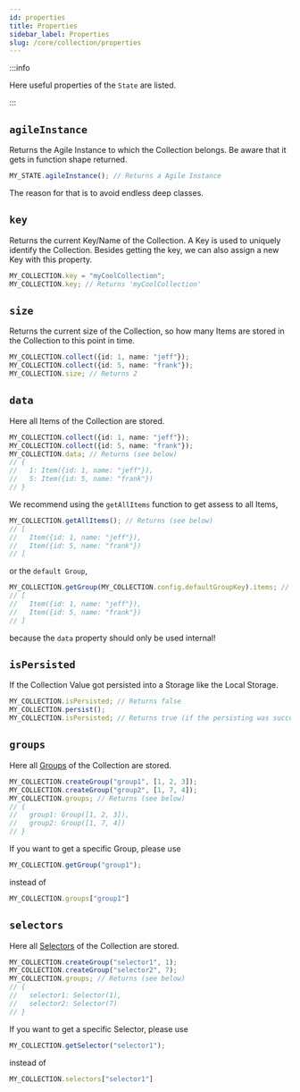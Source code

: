 ```yaml
---
id: properties
title: Properties
sidebar_label: Properties
slug: /core/collection/properties
---
```


:::info

Here useful properties of the `State` are listed.

:::

## `agileInstance`
Returns the Agile Instance to which the Collection belongs.
Be aware that it gets in function shape returned.
```ts
MY_STATE.agileInstance(); // Returns a Agile Instance
```
The reason for that is to avoid endless deep classes.

## `key`
Returns the current Key/Name of the Collection.
A Key is used to uniquely identify the Collection. 
Besides getting the key, we can also assign a new Key with this property.
```ts
MY_COLLECTION.key = "myCoolCollection";
MY_COLLECTION.key; // Returns 'myCoolCollection'
```

## `size`
Returns the current size of the Collection, 
so how many Items are stored in the Collection 
to this point in time.
```ts {3}
MY_COLLECTION.collect({id: 1, name: "jeff"});
MY_COLLECTION.collect({id: 5, name: "frank"});
MY_COLLECTION.size; // Returns 2
```

## `data`
Here all Items of the Collection are stored.
```ts {3}
MY_COLLECTION.collect({id: 1, name: "jeff"});
MY_COLLECTION.collect({id: 5, name: "frank"});
MY_COLLECTION.data; // Returns (see below)
// {
//   1: Item({id: 1, name: "jeff"}),
//   5: Item({id: 5, name: "frank"})
// }
```
We recommend using the `getAllItems` function to get assess to all Items,
```ts {1}
MY_COLLECTION.getAllItems(); // Returns (see below)
// [
//   Item({id: 1, name: "jeff"}),
//   Item({id: 5, name: "frank"})
// ]
```
or the `default Group`,
```ts {1}
MY_COLLECTION.getGroup(MY_COLLECTION.config.defaultGroupKey).items; // Returns (see below)
// [
//   Item({id: 1, name: "jeff"}),
//   Item({id: 5, name: "frank"})
// ]
```
because the `data` property should only be used internal!

## `isPersisted`
If the Collection Value got persisted into a Storage like the Local Storage.
```ts {1,3}
MY_COLLECTION.isPersisted; // Returns false
MY_COLLECTION.persist();
MY_COLLECTION.isPersisted; // Returns true (if the persisting was successfull)
```

## `groups`
Here all [Groups](./group/Introduction.md) of the Collection are stored.
```ts {3}
MY_COLLECTION.createGroup("group1", [1, 2, 3]);
MY_COLLECTION.createGroup("group2", [1, 7, 4]);
MY_COLLECTION.groups; // Returns (see below)
// {
//   group1: Group([1, 2, 3]),
//   group2: Group([1, 7, 4])
// }
```
If you want to get a specific Group, please use
```ts
MY_COLLECTION.getGroup("group1");
```
instead of 
```ts
MY_COLLECTION.groups["group1"]
```

## `selectors`
Here all [Selectors](./selector/Introduction.md) of the Collection are stored.
```ts {3}
MY_COLLECTION.createGroup("selector1", 1);
MY_COLLECTION.createGroup("selector2", 7);
MY_COLLECTION.groups; // Returns (see below)
// {
//   selector1: Selector(1),
//   selector2: Selector(7)
// }
```
If you want to get a specific Selector, please use
```ts
MY_COLLECTION.getSelector("selector1");
```
instead of
```ts
MY_COLLECTION.selectors["selector1"]
```

